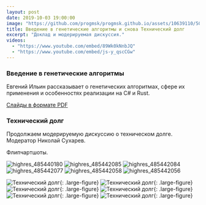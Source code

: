 ```yaml
---
layout: post
date: 2019-10-03 19:00:00
image: "https://github.com/progmsk/progmsk.github.io/assets/10639110/5032b3d2-585b-47b6-98a3-601cc4611985"
title: Введение в генетические алгоритмы и снова Технический долг
excerpt: "Доклад и модерируемая дискуссия."
videos:
  - "https://www.youtube.com/embed/89Wk0kNnbJQ"
  - "https://www.youtube.com/embed/js-y_qscCGw"
---
```


### Введение в генетические алгоритмы

Евгений Ильин рассказывает о генетических алгоритмах, сфере их применения и особенностях реализации на C# и Rust.

[Слайды в формате PDF](https://github.com/progmsk/progmsk.github.io/files/14818180/genetic-algorithms.pdf)

### Технический долг

Продолжаем модерируемую дискуссию о техническом долге. Модератор Николай Сухарев.

Флипчартшоты.

![highres_485440180](https://github.com/progmsk/progmsk.github.io/assets/10639110/9e6235bd-862f-4c10-a853-ab83b4d6dfb0)
![highres_485442085](https://github.com/progmsk/progmsk.github.io/assets/10639110/cf2af59d-f8ce-437f-95e7-3fe4599a24a7)
![highres_485442084](https://github.com/progmsk/progmsk.github.io/assets/10639110/2d8246e3-4dda-4d4c-a983-9975c2a584fb)
![highres_485442077](https://github.com/progmsk/progmsk.github.io/assets/10639110/2b77af2c-d39f-4cab-8251-7d2aa2d7f52c)
![highres_485442058](https://github.com/progmsk/progmsk.github.io/assets/10639110/18c0a7fd-af91-4d3f-b61a-b7ff8042e6a6)
![highres_485442056](https://github.com/progmsk/progmsk.github.io/assets/10639110/c1401226-c2cb-488e-a5cb-0dc8b00c87a5)


![Технический долг](https://secure.meetupstatic.com/photos/event/9/c/f/4/highres_485440180.jpeg){: .large-figure}
![Технический долг](https://secure.meetupstatic.com/photos/event/a/4/4/8/highres_485442056.jpeg){: .large-figure}
![Технический долг](https://secure.meetupstatic.com/photos/event/a/4/4/a/highres_485442058.jpeg){: .large-figure}
![Технический долг](https://secure.meetupstatic.com/photos/event/a/4/5/d/highres_485442077.jpeg){: .large-figure}
![Технический долг](https://secure.meetupstatic.com/photos/event/a/4/6/4/highres_485442084.jpeg){: .large-figure}
![Технический долг](https://secure.meetupstatic.com/photos/event/a/4/6/5/highres_485442085.jpeg){: .large-figure}
